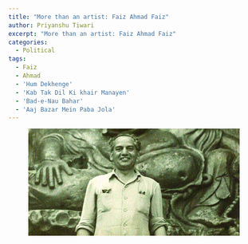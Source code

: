 ```yaml
---
title: "More than an artist: Faiz Ahmad Faiz"
author: Priyanshu Tiwari
excerpt: "More than an artist: Faiz Ahmad Faiz"
categories:
  - Political
tags:
  - Faiz
  - Ahmad
  - 'Hum Dekhenge'
  - 'Kab Tak Dil Ki khair Manayen'
  - 'Bad-e-Nau Bahar'
  - 'Aaj Bazar Mein Paba Jola'
---
```


<figure class="align-center">
  <img src="https://github.com/ahampriyanshu/meta/blob/main/blog/faiz.jpg?raw=true" alt="norm">
  <figcaption></figcaption>
</figure> 